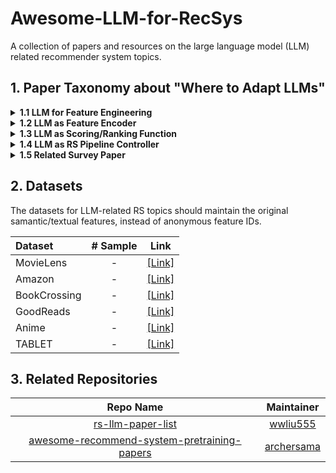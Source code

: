 # Awesome-LLM-for-RecSys

A collection of papers and resources on the large language model (LLM) related recommender system topics.

## 1. Paper Taxonomy about "Where to Adapt LLMs"

<details><summary><b>1.1 LLM for Feature Engineering</b></summary>
<p>

| **Paper** | **Publication** | **Link** |
|:---|:---:|:---:|
| Language Models are Realistic Tabular Data Generators | ICLR 2023 | [[Link]](https://arxiv.org/abs/2210.06280) |
| Tuning Language Models as Training Data Generators for Augmentation-Enhanced Few-Shot Learning | ICML 2023 | [[Link]](https://arxiv.org/abs/2211.03044) |
| A First Look at LLM-Powered Generative News Recommendation | Arxiv 2023 | [[Link]](https://arxiv.org/abs/2305.06566) |
| AnyPredict: Foundation Model for Tabular Prediction | Arxiv 2023 | [[Link]](https://arxiv.org/abs/2305.12081) |
| Evaluation of Synthetic Datasets for Conversational Recommender Systems | Arxiv 2023 | [[Link]](https://arxiv.org/abs/2212.08167v1) |
| Knowledge Graph Completion Models are Few-shot Learners: An Empirical Study of Relation Labeling in E-commerce with LLMs | Arxiv 2023 | [[Link]](https://arxiv.org/abs/2305.09858v1) |
| TagGPT: Large Language Models are Zero-shot Multimodal Taggers | Arxiv 2023 | [[Link]](https://arxiv.org/abs/2304.03022v1) |
| Large Language Models for User Interest Journeys | Arxiv 2023 | [[Link]](https://arxiv.org/abs/2305.15498) |
| Privacy-Preserving Recommender Systems with Synthetic Query Generation using Differentially Private Large Language Models | Arxiv 2023 | [[Link]](https://arxiv.org/abs/2305.05973) |

</p>
</details>

<details><summary><b>1.2 LLM as Feature Encoder</b></summary>
<p>

| **Paper** | **Publication** | **Encoded Feature** | **Link** |
|:---|:---:|:---:|:---:|
| U-BERT: Pre-training User Representations for Improved Recommendation | AAAI 2021 | User | [[Link]](https://ojs.aaai.org/index.php/AAAI/article/view/16557) |
|  |  |  |  |
| UNBERT: User-News Matching BERT for News Recommendation | IJCAI 2021 | Item | [[Link]](https://www.ijcai.org/proceedings/2021/462) |
| Pre-trained Language Model based Ranking in Baidu Search | KDD 2021 | Item | [[Link]](https://arxiv.org/abs/2105.11108) |
| Pre-trained Language Model for Web-scale Retrieval in Baidu Search | KDD 2021 | Item | [[Link]](https://arxiv.org/abs/2106.03373) |
| Empowering News Recommendation with Pre-trained Language Models | SIGIR 2021 | Item | [[Link]](https://arxiv.org/abs/2104.07413) |
| Towards Universal Sequence Representation Learning for Recommender Systems | KDD 2022 | Item | [[Link]](https://arxiv.org/abs/2206.05941) |
| Boosting Deep CTR Prediction with a Plug-and-Play Pre-trainer for News Recommendation | COLING 2022 | Item | [[Link]](https://aclanthology.org/2022.coling-1.249/) |
| MM-Rec: Visiolinguistic Model Empowered Multimodal News Recommendation | SIGIR 2022 | Item | [[Link]](https://dl.acm.org/doi/abs/10.1145/3477495.3531896) |
| Tiny-NewsRec: Effective and Efficient PLM-based News Recommendation | EMNLP 2022 | Item | [[Link]](https://arxiv.org/abs/2112.00944) |
| TwHIN-BERT: A Socially-Enriched Pre-trained Language Model for Multilingual Tweet Representations | Arxiv 2022 | Item | [[Link]](https://arxiv.org/abs/2209.07562) |
| Learning Vector-Quantized Item Representation for Transferable Sequential Recommenders | WWW 2023 | Item | [[Link]](https://arxiv.org/abs/2210.12316) |
| Improving Code Example Recommendations on Informal Documentation Using BERT and Query-Aware LSH: A Comparative Study | Arxiv 2023 | Item | [[Link]](https://arxiv.org/abs/2305.03017v1) |
| Exploring Adapter-based Transfer Learning for Recommender Systems: Empirical Studies and Practical Insights | Arxiv 2023 | [[Link]](https://arxiv.org/abs/2305.15036) |
| CTR-BERT: Cost-effective knowledge distillation for billion-parameter teacher models | ENLSP 2021 | User & Item | [[Link]](https://neurips2021-nlp.github.io/papers/20/CameraReady/camera_ready_final.pdf) |
| Where to Go Next for Recommender Systems? ID- vs. Modality-based Recommender Models Revisited | SIGIR 2023 | Item | [[Link]](https://arxiv.org/abs/2303.13835) |
| Zero-Shot Recommender Systems | Arxiv 2021 | Item | [[Link]](https://arxiv.org/abs/2105.08318) |
| PTM4Tag: Sharpening Tag Recommendation of Stack Overflow Posts with Pre-trained Models | ICPC 2022 | [[Link]](https://arxiv.org/abs/2203.10965) |

</p>
</details>

<details><summary><b>1.3 LLM as Scoring/Ranking Function</b></summary>
<p>

<b>1.3.1 Discriminative Function</b>
| **Paper** | **Publication** | **Link** |
|:---|:---:|:---:|
| Language Models as Recommender Systems: Evaluations and Limitations | ICBINB 2021 | [[Link]](https://openreview.net/forum?id=hFx3fY7-m9b) |
| PTab: Using the Pre-trained Language Model for Modeling Tabular Data | Arxiv 2022 | [[Link]](https://arxiv.org/abs/2209.08060) |
| Zero-Shot Recommendation as Language Modeling | Arxiv 2023 | [[Link]](https://arxiv.org/abs/2112.04184) |
| UniTRec: A Unified Text-to-Text Transformer and Joint Contrastive Learning Framework for Text-based Recommendation | ACL 2023 | [[Link]](https://arxiv.org/abs/2305.15756) |
| Text Is All You Need: Learning Language Representations for Sequential Recommendation | KDD 2023 | [[Link]](https://arxiv.org/abs/2305.13731v1) |
| TabLLM: Few-shot Classification of Tabular Data with Large Language Models | AISTATS 2023 | [[Link]](https://arxiv.org/abs/2210.10723) |
| Do LLMs Understand User Preferences? Evaluating LLMs On User Rating Prediction | Arxiv 2023 | [[Link]](https://arxiv.org/pdf/2305.06474.pdf) |
| BookGPT: A General Framework for Book Recommendation Empowered by Large Language Model | Arxiv 2023 | [[Link]](https://arxiv.org/abs/2305.15673v1) |
| Prompt Learning for News Recommendation | SIGIR 2023 | [[Link]](https://arxiv.org/abs/2304.05263) |
| TALLRec: An Effective and Efficient Tuning Framework to Align Large Language Model with Recommendation | Arxiv 2023 | [[Link]](https://arxiv.org/abs/2305.00447) |
    
<b>1.3.2 Generative Function</b>
| **Paper** | **Publication** | **Link** |
|:---|:---:|:---:|
| GPT4Rec: A Generative Framework for Personalized Recommendation and User Interests Interpretation | Arxiv 2023 | [[Link]](https://arxiv.org/abs/2304.03879) |
| UP5: Unbiased Foundation Model for Fairness-aware Recommendation | Arxiv 2023 | [[Link]](https://arxiv.org/abs/2305.12090) |
| VIP5: Towards Multimodal Foundation Models for Recommendation | Arxiv 2023 | [[Link]](https://arxiv.org/abs/2305.14302) |
| How to Index Item IDs for Recommendation Foundation Models | Arxiv 2023 | [[Link]](https://arxiv.org/abs/2305.06569) |
| Is ChatGPT Fair for Recommendation? Evaluating Fairness in Large Language Model Recommendation | Arxiv 2023 | [[Link]](https://arxiv.org/abs/2305.07609) |
| PALR: Personalization Aware LLMs for Recommendation | Arxiv 2023 | [[Link]](https://arxiv.org/abs/2305.07622) |
| Large Language Models are Zero-Shot Rankers for Recommender Systems | Arxiv 2023 | [[Link]](https://arxiv.org/abs/2305.08845) |
| Sparks of Artificial General Recommender (AGR): Early Experiments with ChatGPT | Arxiv 2023 | [[Link]](https://arxiv.org/abs/2305.04518) |
| Zero-Shot Next-Item Recommendation using Large Pretrained Language Models | Arxiv 2023 | [[Link]](https://arxiv.org/abs/2304.03153) |

<b>1.3.2 Hybrid Function</b>
| **Paper** | **Publication** | **Link** |
|:---|:---:|:---:|
| M6-Rec: Generative Pretrained Language Models are Open-Ended Recommender Systems | Arxiv 2022 | [[Link]](https://arxiv.org/abs/2205.08084) |
| Recommendation as Language Processing (RLP): A Unified Pretrain, Personalized Prompt & Predict Paradigm (P5) | RecSys 2022 | [[Link]](https://arxiv.org/abs/2203.13366) |
| Is ChatGPT a Good Recommender? A Preliminary Study | Arxiv 2023 | [[Link]](https://arxiv.org/abs/2304.10149) |
| Is ChatGPT Good at Search? Investigating Large Language Models as Re-Ranking Agent | Arxiv 2023 | [[Link]](https://arxiv.org/abs/2304.09542) |
| Uncovering ChatGPT's Capabilities in Recommender Systems | Arxiv 2023 | [[Link]](https://arxiv.org/abs/2305.02182) |
| Recommendation as Instruction Following: A Large Language Model Empowered Recommendation Approach | Arxiv 2023 | [[Link]](https://arxiv.org/abs/2305.07001) |
|  |  |  |
|  |  |  |
|  |  |  |
| Recommender Systems with Generative Retrieval | Arxiv 2023 | [[Link]](https://arxiv.org/abs/2305.05065) |
| What does BERT know about books, movies and music? Probing BERT for Conversational Recommendation | RecSys 2020 | [[Link]](https://arxiv.org/abs/2007.15356) |
| Large Language Model Is Not a Good Few-shot Information Extractor, but a Good Reranker for Hard Samples! | Arxiv 2023 | [[Link]](https://arxiv.org/abs/2303.08559) |
| StructGPT: A General Framework for Large Language Model to Reason over Structured Data | Arxiv 2023 | [[Link]](https://arxiv.org/abs/2305.09645) |
| LANISTR: Multimodal Learning from Structured and Unstructured Data | Arxiv 2023 | [[Link]](https://arxiv.org/abs/2305.16556) |

</p>
</details>

<details><summary><b>1.4 LLM as RS Pipeline Controller</b></summary>
<p>
    
| **Paper** | **Publication** | **Link** |
|:---|:---:|:---:|
| Chat-REC: Towards Interactive and Explainable LLMs-Augmented Recommender System | Arxiv 2023 | [[Link]](https://arxiv.org/abs/2303.14524) |
| Leveraging Large Language Models in Conversational Recommender Systems | Arxiv 2023 | [[Link]](https://arxiv.org/abs/2305.07961) |
| Generative Recommendation: Towards Next-generation Recommender Paradigm | Arxiv 2023 | [[Link]](https://arxiv.org/abs/2304.03516) |
</p>
</details>

<details><summary><b>1.5 Related Survey Paper</b></summary>
<p>

| **Paper** | **Publication** | **Link** |
|:---|:---:|:---:|
| Pre-train, Prompt and Recommendation: A Comprehensive Survey of Language Modelling Paradigm Adaptations in Recommender Systems | Arxiv 2023 | [[Link]](https://arxiv.org/abs/2302.03735) |

</p>
</details>

## 2. Datasets

The datasets for LLM-related RS topics should maintain the original samantic/textual features, instead of anonymous feature IDs.

| **Dataset** | **# Sample** | **Link** |
|:---|:---:|:---:|
| MovieLens | - | [[Link]](https://grouplens.org/datasets/movielens/1m/) |
| Amazon | - | [[Link]](https://cseweb.ucsd.edu/~jmcauley/datasets.html#amazon_reviews) |
| BookCrossing | - | [[Link]](http://www2.informatik.uni-freiburg.de/~cziegler/BX/) |
| GoodReads | - | [[Link]](https://sites.google.com/eng.ucsd.edu/ucsdbookgraph/home) |
| Anime | - | [[Link]](https://www.kaggle.com/datasets/CooperUnion/anime-recommendations-database) |
| TABLET | - | [[Link]](https://dylanslacks.website/Tablet) |

## 3. Related Repositories

| **Repo Name** | **Maintainer** |
|:---:|:---:|
| [rs-llm-paper-list](https://github.com/wwliu555/rs-llm-paper-list) | [wwliu555](https://github.com/wwliu555) |
| [awesome-recommend-system-pretraining-papers](https://github.com/archersama/awesome-recommend-system-pretraining-papers) | [archersama](https://github.com/archersama) |
